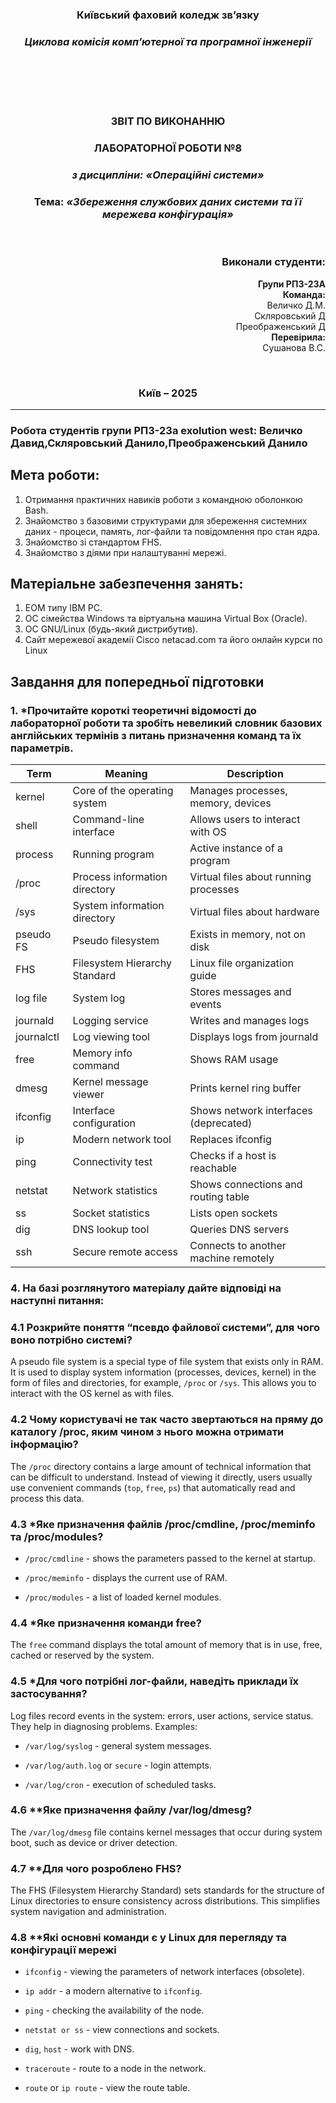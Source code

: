 <div
 align="center">
</div>
<div align="center">
  
### **Київський фаховий коледж зв’язку**  
### *Циклова комісія комп’ютерної та програмної інженерії*  

<br/><br/><br/><br/>


### **ЗВІТ ПО ВИКОНАННЮ** 
### **ЛАБОРАТОРНОЇ РОБОТИ №8**  
### *з дисципліни: «Операційні системи»*  

  
### **Тема:** *«Збереження службових даних системи та її мережева конфігурація»*  

<br/>

</div>

<div align="right">

### **Виконали студенти:**  
**Групи РПЗ-23А**  
**Команда:**<br> Величко Д.М.<br>Скляровський Д<br>Преображенський Д<br>
**Перевірила:**<br> Сушанова В.С.  

</div>

<div align="center">

<br/>

### **Київ – 2025**  

</div>


---

### Робота студентів групи РПЗ-23а exolution west: Величко Давид,Скляровський Данило,Преображенський Данило

## Мета роботи:  
1. Отримання практичних навиків роботи з командною оболонкою Bash.
2. Знайомство з базовими структурами для збереження системних даних - процеси, память, лог-файли  та повідомлення про стан ядра.
3. Знайомство зі стандартом FHS.
4. Знайомство з діями при налаштуванні мережі.

## Матеріальне забезпечення занять:
1. ЕОМ типу IBM PC.
2. ОС сімейства Windows та віртуальна машина Virtual Box (Oracle).
3. ОС GNU/Linux (будь-який дистрибутив).
4. Сайт мережевої академії Cisco netacad.com та його онлайн курси по Linux

## Завдання для попередньої підготовки

### 1. *Прочитайте короткі теоретичні відомості до лабораторної роботи та зробіть невеликий словник базових англійських термінів з питань призначення команд та їх параметрів.

| Term         | Meaning                              | Description                          |
|--------------|---------------------------------------|--------------------------------------|
| kernel       | Core of the operating system          | Manages processes, memory, devices   |
| shell        | Command-line interface                | Allows users to interact with OS     |
| process      | Running program                       | Active instance of a program         |
| /proc        | Process information directory         | Virtual files about running processes|
| /sys         | System information directory          | Virtual files about hardware         |
| pseudo FS    | Pseudo filesystem                     | Exists in memory, not on disk        |
| FHS          | Filesystem Hierarchy Standard         | Linux file organization guide        |
| log file     | System log                            | Stores messages and events           |
| journald     | Logging service                       | Writes and manages logs              |
| journalctl   | Log viewing tool                      | Displays logs from journald          |
| free         | Memory info command                   | Shows RAM usage                      |
| dmesg        | Kernel message viewer                 | Prints kernel ring buffer            |
| ifconfig     | Interface configuration               | Shows network interfaces (deprecated)|
| ip           | Modern network tool                   | Replaces ifconfig                    |
| ping         | Connectivity test                     | Checks if a host is reachable        |
| netstat      | Network statistics                    | Shows connections and routing table  |
| ss           | Socket statistics                     | Lists open sockets                   |
| dig          | DNS lookup tool                       | Queries DNS servers                  |
| ssh          | Secure remote access                  | Connects to another machine remotely |

### 4. На базі розглянутого матеріалу дайте відповіді на наступні питання:

### 4.1 Розкрийте поняття “псевдо файлової системи”, для чого воно потрібно системі?

A pseudo file system is a special type of file system that exists only in RAM. It is used to display system information (processes, devices, kernel) in the form of files and directories, for example, `/proc` or `/sys`. This allows you to interact with the OS kernel as with files.

### 4.2 Чому користувачі не так часто звертаються на пряму до каталогу /proc, яким чином з нього можна отримати інформацію?

The `/proc` directory contains a large amount of technical information that can be difficult to understand. Instead of viewing it directly, users usually use convenient commands (`top`, `free`, `ps`) that automatically read and process this data.

### 4.3 *Яке призначення файлів /proc/cmdline, /proc/meminfo та /proc/modules?

- `/proc/cmdline` - shows the parameters passed to the kernel at startup.

- `/proc/meminfo` - displays the current use of RAM.

- `/proc/modules` - a list of loaded kernel modules.

### 4.4 *Яке призначення команди free?

The `free` command displays the total amount of memory that is in use, free, cached or reserved by the system.

### 4.5 *Для чого потрібні лог-файли, наведіть приклади їх застосування?

Log files record events in the system: errors, user actions, service status. They help in diagnosing problems.
Examples:

- `/var/log/syslog` - general system messages.

- `/var/log/auth.log` or `secure` - login attempts.

- `/var/log/cron` - execution of scheduled tasks.

### 4.6 **Яке призначення файлу /var/log/dmesg?

The `/var/log/dmesg` file contains kernel messages that occur during system boot, such as device or driver detection.

### 4.7 **Для чого розроблено FHS?

The FHS (Filesystem Hierarchy Standard) sets standards for the structure of Linux directories to ensure consistency across distributions. This simplifies system navigation and administration.

### 4.8 **Які основні команди є у Linux для перегляду та конфігурації мережі

- `ifconfig` - viewing the parameters of network interfaces (obsolete).

- `ip addr` - a modern alternative to `ifconfig`.

- `ping` - checking the availability of the node.

- `netstat or ss` - view connections and sockets.

- `dig`, `host` - work with DNS.

- `traceroute` - route to a node in the network.

- `route` or `ip route` - view the route table.
